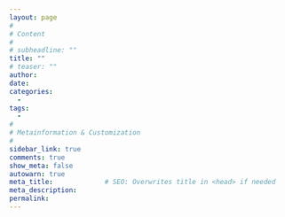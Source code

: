```yaml
---
layout: page
#
# Content
#
# subheadline: ""
title: ""
# teaser: ""
author:
date:
categories:
  - 
tags:
  - 
#
# Metainformation & Customization
#
sidebar_link: true
comments: true
show_meta: false
autowarn: true
meta_title:             # SEO: Overwrites title in <head> if needed
meta_description:
permalink:
---
```


